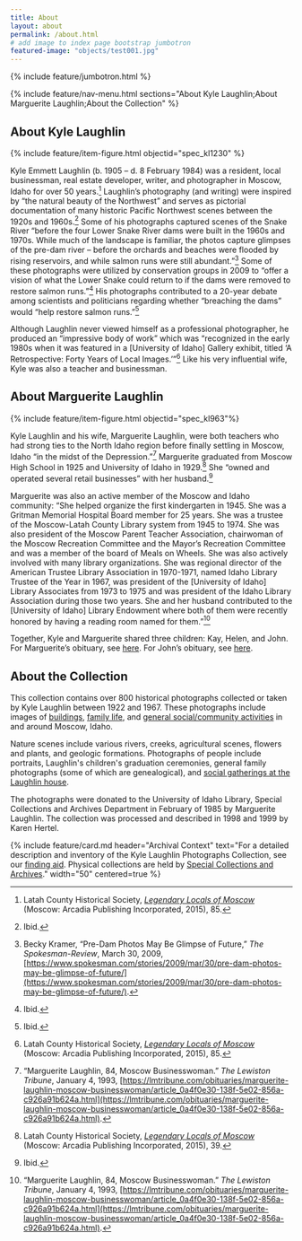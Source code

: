 ```yaml
---
title: About
layout: about
permalink: /about.html
# add image to index page bootstrap jumbotron
featured-image: "objects/test001.jpg"
---
```


{% include feature/jumbotron.html %}

{% include feature/nav-menu.html sections="About Kyle Laughlin;About Marguerite Laughlin;About the Collection" %}

## About Kyle Laughlin

{% include feature/item-figure.html objectid="spec_kl1230" %}

Kyle Emmett Laughlin (b. 1905 – d. 8 February 1984) was a resident, local businessman, real estate developer, writer, and photographer in Moscow, Idaho for over 50 years.[^1] Laughlin’s photography (and writing) were inspired by “the natural beauty of the Northwest” and serves as pictorial documentation of many historic Pacific Northwest scenes between the 1920s and 1960s.[^2] Some of his photographs captured scenes of the Snake River “before the four Lower Snake River dams were built in the 1960s and 1970s. While much of the landscape is familiar, the photos capture glimpses of the pre-dam river – before the orchards and beaches were flooded by rising reservoirs, and while salmon runs were still abundant.”[^3] Some of these photographs were utilized by conservation groups in 2009 to “offer a vision of what the Lower Snake could return to if the dams were removed to restore salmon runs.”[^4] His photographs contributed to a 20-year debate among scientists and politicians regarding whether “breaching the dams” would “help restore salmon runs.”[^5]

Although Laughlin never viewed himself as a professional photographer, he produced an “impressive body of work” which was “recognized in the early 1980s when it was featured in a [University of Idaho] Gallery exhibit, titled ‘A Retrospective: Forty Years of Local Images.’”[^6] Like his very influential wife, Kyle was also a teacher and businessman.

## About Marguerite Laughlin

{% include feature/item-figure.html objectid="spec_kl963"%}

Kyle Laughlin and his wife, Marguerite Laughlin, were both teachers who had strong ties to the North Idaho region before finally settling in Moscow, Idaho “in the midst of the Depression.”[^7] Marguerite graduated from Moscow High School in 1925 and University of Idaho in 1929.[^8] She “owned and operated several retail businesses” with her husband.[^9]

Marguerite was also an active member of the Moscow and Idaho community: “She helped organize the first kindergarten in 1945. She was a Gritman Memorial Hospital Board member for 25 years. She was a trustee of the Moscow-Latah County Library system from 1945 to 1974. She was also president of the Moscow Parent Teacher Association, chairwoman of the Moscow Recreation Committee and the Mayor’s Recreation Committee and was a member of the board of Meals on Wheels. She was also actively involved with many library organizations. She was regional director of the American Trustee Library Association in 1970-1971, named Idaho Library Trustee of the Year in 1967, was president of the [University of Idaho] Library Associates from 1973 to 1975 and was president of the Idaho Library Association during those two years. She and her husband contributed to the [University of Idaho] Library Endowment where both of them were recently honored by having a reading room named for them.”[^10]

Together, Kyle and Marguerite shared three children: Kay, Helen, and John. For Marguerite’s obituary, see [here](https://lmtribune.com/obituaries/marguerite-laughlin-moscow-businesswoman/article_0a4f0e30-138f-5e02-856a-c926a91b624a.html). For John’s obituary, see [here](https://www.legacy.com/obituaries/spokesman/obituary.aspx?n=john-w-laughlin&pid=171017893&fhid=9528).

## About the Collection

This collection contains over 800 historical photographs collected or taken by Kyle Laughlin between 1922 and 1967. These photographs include images of [buildings](https://www.lib.uidaho.edu/digital/laughlin/browse.html#buildings%20(structures)), [family life](https://www.lib.uidaho.edu/digital/laughlin/browse.html#portraits), and [general social/community activities](https://www.lib.uidaho.edu/digital/laughlin/browse.html#parties) in and around Moscow, Idaho.

Nature scenes include various rivers, creeks, agricultural scenes, flowers and plants, and geologic formations. Photographs of people include portraits, Laughlin's children's graduation ceremonies, general family photographs (some of which are genealogical), and [social gatherings at the Laughlin house](https://www.lib.uidaho.edu/digital/laughlin/browse.html#parties).

The photographs were donated to the University of Idaho Library, Special Collections and Archives Department in February of 1985 by Marguerite Laughlin. The collection was processed and described in 1998 and 1999 by Karen Hertel.

{% include feature/card.md header="Archival Context" text="For a detailed description and inventory of the Kyle Laughlin Photographs Collection, see our [finding aid](). Physical collections are held by [Special Collections and Archives](https://www.lib.uidaho.edu/special-collections/)." width="50" centered=true %}

[^1]: Latah County Historical Society, [*Legendary Locals of Moscow*](https://www.google.com/books/edition/Legendary_Locals_of_Moscow/15mgCgAAQBAJ?hl=en&gbpv=0) (Moscow: Arcadia Publishing Incorporated, 2015), 85.  
[^2]: Ibid.

[^3]: Becky Kramer, “Pre-Dam Photos May Be Glimpse of Future,” *The Spokesman-Review*, March 30, 2009, [https://www.spokesman.com/stories/2009/mar/30/pre-dam-photos-may-be-glimpse-of-future/](https://www.spokesman.com/stories/2009/mar/30/pre-dam-photos-may-be-glimpse-of-future/).

[^4]: Ibid.

[^5]: Ibid.

[^6]: Latah County Historical Society, [*Legendary Locals of Moscow*](https://www.google.com/books/edition/Legendary_Locals_of_Moscow/15mgCgAAQBAJ?hl=en&gbpv=0) (Moscow: Arcadia Publishing Incorporated, 2015), 85.  

[^7]: “Marguerite Laughlin, 84, Moscow Businesswoman.” *The Lewiston Tribune*, January 4, 1993, [https://lmtribune.com/obituaries/marguerite-laughlin-moscow-businesswoman/article_0a4f0e30-138f-5e02-856a-c926a91b624a.html](https://lmtribune.com/obituaries/marguerite-laughlin-moscow-businesswoman/article_0a4f0e30-138f-5e02-856a-c926a91b624a.html).

[^8]: Latah County Historical Society, [*Legendary Locals of Moscow*](https://www.google.com/books/edition/Legendary_Locals_of_Moscow/15mgCgAAQBAJ?hl=en&gbpv=0) (Moscow: Arcadia Publishing Incorporated, 2015), 39.  

[^9]: Ibid.

[^10]: “Marguerite Laughlin, 84, Moscow Businesswoman.” *The Lewiston Tribune*, January 4, 1993, [https://lmtribune.com/obituaries/marguerite-laughlin-moscow-businesswoman/article_0a4f0e30-138f-5e02-856a-c926a91b624a.html](https://lmtribune.com/obituaries/marguerite-laughlin-moscow-businesswoman/article_0a4f0e30-138f-5e02-856a-c926a91b624a.html).


